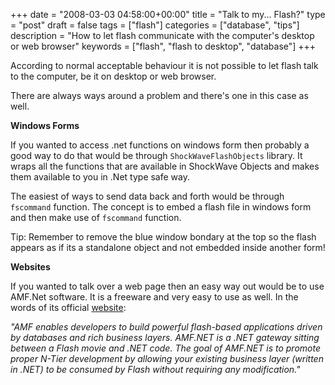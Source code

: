 +++
date = "2008-03-03 04:58:00+00:00"
title = "Talk to my... Flash?"
type = "post"
draft = false
tags = ["flash"]
categories = ["database", "tips"]
description = "How to let flash communicate with the computer's desktop or web browser"
keywords = ["flash", "flash to desktop", "database"]
+++

According to normal acceptable behaviour it is not possible to let flash talk to the computer, be it on desktop or web browser.

There are always ways around a problem and there's one in this case as well.



**Windows Forms**

If you wanted to access .net functions on windows form then probably a good way to do that would be through `ShockWaveFlashObjects` library. It wraps all the functions that are available in ShockWave Objects and makes them available to you in .Net type safe way.

The easiest of ways to send data back and forth would be through
`fscommand` function. The concept is to embed a flash file in windows form and then make use of `fscommand` function.

Tip: Remember to remove the blue window bondary at the top so the flash appears as if its a standalone object and not embedded inside another form!



**Websites**

If you wanted to talk over a web page then an easy way out would be to use AMF.Net software. It is a freeware and very easy to use as well. In the words of its official [website](http://amfnet.openmymind.net/overview/default.aspx):

_"AMF enables developers to build powerful flash-based applications driven by databases and rich business layers.
AMF.NET is a .NET gateway sitting between a Flash movie and .NET code. The goal of AMF.NET is to promote proper N-Tier development by allowing your existing business layer (written in .NET) to be consumed by Flash without requiring any modification."_
